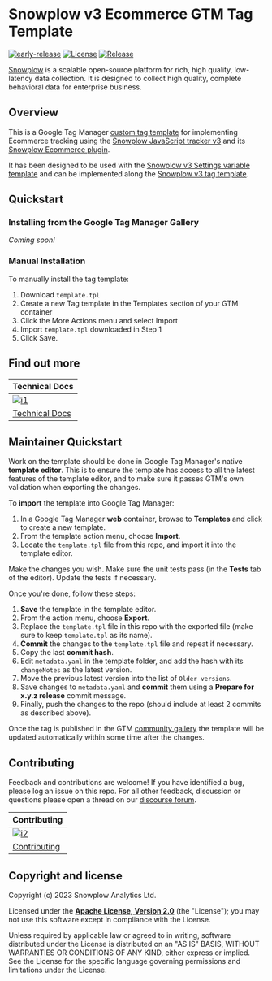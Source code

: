 # Snowplow v3 Ecommerce GTM Tag Template

[![early-release]][tracker-classification]
[![License][license-image]][license]
[![Release][release-image]][releases]


[Snowplow][snowplow] is a scalable open-source platform for rich, high quality, low-latency data collection. It is designed to collect high quality, complete behavioral data for enterprise business.

## Overview

This is a Google Tag Manager [custom tag template][gtm-custom-template] for implementing Ecommerce tracking using the [Snowplow JavaScript tracker v3][javascript-tracker] and its [Snowplow Ecommerce plugin][snowplow-ecommerce-plugin].

It has been designed to be used with the [Snowplow v3 Settings variable template][gtm-v3-settings-variable] and can be implemented along the [Snowplow v3 tag template][gtm-v3-tag].

## Quickstart

### Installing from the Google Tag Manager Gallery

_Coming soon!_

### Manual Installation

To manually install the tag template:

1. Download `template.tpl`
2. Create a new Tag template in the Templates section of your GTM container
3. Click the More Actions menu and select Import
4. Import `template.tpl` downloaded in Step 1
5. Click Save.

## Find out more

| Technical Docs                    |
|-----------------------------------|
| [![i1][techdocs-image]][techdocs] |
| [Technical Docs][techdocs]        |

## Maintainer Quickstart

Work on the template should be done in Google Tag Manager's native **template editor**. This is to ensure the template has access to all the latest features of the template editor, and to make sure it passes GTM's own validation when exporting the changes.

To **import** the template into Google Tag Manager:

1. In a Google Tag Manager **web** container, browse to **Templates** and click to create a new template.
2. From the template action menu, choose **Import**.
3. Locate the `template.tpl` file from this repo, and import it into the template editor.

Make the changes you wish. Make sure the unit tests pass (in the **Tests** tab of the editor). Update the tests if necessary.

Once you're done, follow these steps:

1. **Save** the template in the template editor.
2. From the action menu, choose **Export**.
3. Replace the `template.tpl` file in this repo with the exported file (make sure to keep `template.tpl` as its name).
4. **Commit** the changes to the `template.tpl` file and repeat if necessary.
5. Copy the last **commit hash**.
6. Edit `metadata.yaml` in the template folder, and add the hash with its `changeNotes` as the latest version.
7. Move the previous latest version into the list of `Older versions`.
8. Save changes to `metadata.yaml` and **commit** them using a **Prepare for x.y.z release** commit message.
9. Finally, push the changes to the repo (should include at least 2 commits as described above).

Once the tag is published in the GTM [community gallery][gtm-gallery] the template will be updated automatically within some time after the changes.

## Contributing

Feedback and contributions are welcome! If you have identified a bug, please log an issue on this repo. For all other feedback, discussion or questions please open a thread on our [discourse forum][discourse].

| Contributing                              |
|-------------------------------------------|
| [![i2][contributing-image]][contributing] |
| [Contributing][contributing]              |

## Copyright and license

Copyright (c) 2023 Snowplow Analytics Ltd.

Licensed under the **[Apache License, Version 2.0][license]** (the "License");
you may not use this software except in compliance with the License.

Unless required by applicable law or agreed to in writing, software
distributed under the License is distributed on an "AS IS" BASIS,
WITHOUT WARRANTIES OR CONDITIONS OF ANY KIND, either express or implied.
See the License for the specific language governing permissions and
limitations under the License.

[tracker-classification]: https://docs.snowplow.io/docs/collecting-data/collecting-from-own-applications/tracker-maintenance-classification/
[early-release]: https://img.shields.io/static/v1?style=flat&label=Snowplow&message=Early%20Release&color=014477&labelColor=9ba0aa&logo=data:image/png;base64,iVBORw0KGgoAAAANSUhEUgAAABAAAAAQCAMAAAAoLQ9TAAAAeFBMVEVMaXGXANeYANeXANZbAJmXANeUANSQAM+XANeMAMpaAJhZAJeZANiXANaXANaOAM2WANVnAKWXANZ9ALtmAKVaAJmXANZaAJlXAJZdAJxaAJlZAJdbAJlbAJmQAM+UANKZANhhAJ+EAL+BAL9oAKZnAKVjAKF1ALNBd8J1AAAAKHRSTlMAa1hWXyteBTQJIEwRgUh2JjJon21wcBgNfmc+JlOBQjwezWF2l5dXzkW3/wAAAHpJREFUeNokhQOCA1EAxTL85hi7dXv/E5YPCYBq5DeN4pcqV1XbtW/xTVMIMAZE0cBHEaZhBmIQwCFofeprPUHqjmD/+7peztd62dWQRkvrQayXkn01f/gWp2CrxfjY7rcZ5V7DEMDQgmEozFpZqLUYDsNwOqbnMLwPAJEwCopZxKttAAAAAElFTkSuQmCC

[license]: https://www.apache.org/licenses/LICENSE-2.0
[license-image]: https://img.shields.io/badge/license-Apache--2-blue.svg?style=flat

[releases]: https://github.com/snowplow/snowplow-gtm-tag-template-ecommerce-v3/releases
[release-image]: https://img.shields.io/github/v/release/snowplow/snowplow-gtm-tag-template-ecommerce-v3

[snowplow]: https://snowplow.io
[discourse]: https://discourse.snowplow.io

[gtm-v3-tag]: https://docs.snowplow.io/docs/collecting-data/collecting-from-own-applications/javascript-trackers/web-tracker/google-tag-manager-custom-template/tag-template-guide/
[gtm-v3-settings-variable]: https://docs.snowplow.io/docs/collecting-data/collecting-from-own-applications/javascript-trackers/web-tracker/google-tag-manager-custom-template/settings-variable-guide/
[javascript-tracker]: https://docs.snowplow.io/docs/collecting-data/collecting-from-own-applications/javascript-trackers/
[snowplow-ecommerce-plugin]: https://docs.snowplow.io/docs/collecting-data/collecting-from-own-applications/javascript-trackers/web-tracker/plugins/snowplow-ecommerce/

[techdocs]: https://docs.snowplow.io
[techdocs-image]: https://d3i6fms1cm1j0i.cloudfront.net/github/images/techdocs.png

[contributing-image]: https://d3i6fms1cm1j0i.cloudfront.net/github/images/contributing.png
[contributing]: CONTRIBUTING.md

[gtm-custom-template]: https://developers.google.com/tag-manager/templates
[gtm-gallery]: https://tagmanager.google.com/gallery
